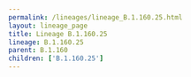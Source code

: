 ```yaml
---
permalink: /lineages/lineage_B.1.160.25.html
layout: lineage_page
title: Lineage B.1.160.25
lineage: B.1.160.25
parent: B.1.160
children: ['B.1.160.25']
---
```

